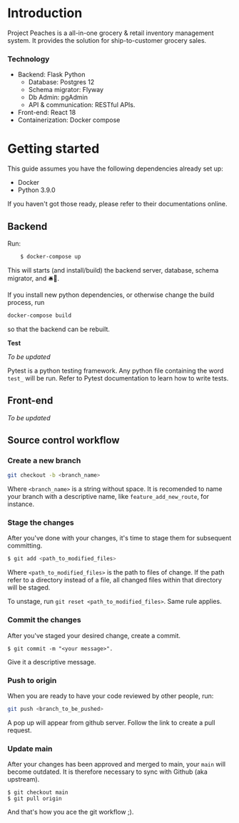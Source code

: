 # Introduction

Project Peaches is a all-in-one grocery & retail inventory management system. It provides the solution for ship-to-customer grocery sales.

### Technology

- Backend: Flask Python
  - Database: Postgres 12
  - Schema migrator: Flyway
  - Db Admin: pgAdmin
  - API & communication: RESTful APIs.
- Front-end: React 18
- Containerization: Docker compose

# Getting started

This guide assumes you have the following dependencies already set up:

- Docker
- Python 3.9.0

If you haven't got those ready, please refer to their documentations online.

## Backend

Run:

```sh
    $ docker-compose up
```

This will starts (and install/build) the backend server, database, schema migrator, and 🛎️📯.

If you install new python dependencies, or otherwise change the build process, run

```sh
docker-compose build
```

so that the backend can be rebuilt.

**Test**

_To be updated_

Pytest is a python testing framework. Any python file containing the word `test_` will be run. Refer to Pytest documentation to learn how to write tests.

## Front-end

_To be updated_

## Source control workflow

### Create a new branch

```sh
git checkout -b <branch_name>
```

Where `<branch_name>` is a string without space. It is recomended to name your branch with a descriptive name, like `feature_add_new_route`, for instance.

### Stage the changes

After you've done with your changes, it's time to stage them for subsequent committing.

```sh
$ git add <path_to_modified_files>
```

Where `<path_to_modified_files>` is the path to files of change. If the path refer to a directory instead of a file, all changed files within that directory will be staged.

To unstage, run `git reset <path_to_modified_files>`. Same rule applies.

### Commit the changes

After you've staged your desired change, create a commit.

```
$ git commit -m "<your message>".
```

Give it a descriptive message.

### Push to origin

When you are ready to have your code reviewed by other people, run:

```sh
git push <branch_to_be_pushed>
```

A pop up will appear from github server. Follow the link to create a pull request.

### Update main

After your changes has been approved and merged to main, your `main` will become outdated. It is therefore necessary to sync with Github (aka upstream).

```
$ git checkout main
$ git pull origin
```

And that's how you ace the git workflow ;).
